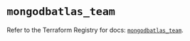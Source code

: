 # `mongodbatlas_team`

Refer to the Terraform Registry for docs: [`mongodbatlas_team`](https://registry.terraform.io/providers/mongodb/mongodbatlas/1.26.1/docs/resources/team).

